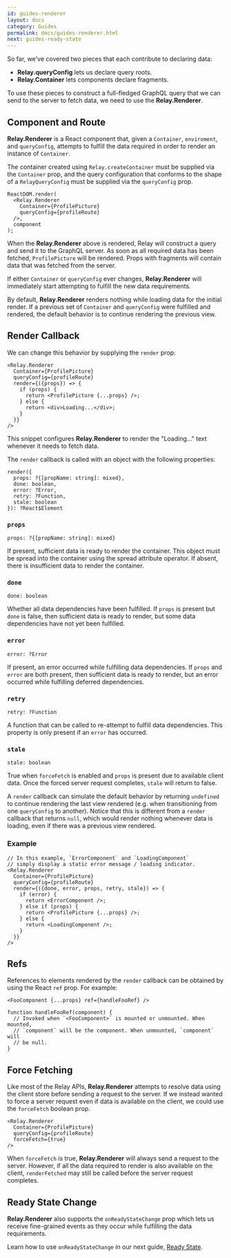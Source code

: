 ```yaml
---
id: guides-renderer
layout: docs
category: Guides
permalink: docs/guides-renderer.html
next: guides-ready-state
---
```


So far, we've covered two pieces that each contribute to declaring data:

 - **Relay.queryConfig** lets us declare query roots.
 - **Relay.Container** lets components declare fragments.

To use these pieces to construct a full-fledged GraphQL query that we can send to the server to fetch data, we need to use the **Relay.Renderer**.

## Component and Route

**Relay.Renderer** is a React component that, given a `Container`, `enviroment`, and `queryConfig`, attempts to fulfill the data required in order to render an instance of `Container`.

The container created using `Relay.createContainer` must be supplied via the `Container` prop, and the query configuration that conforms to the shape of a `RelayQueryConfig` must be supplied via the `queryConfig` prop.

```
ReactDOM.render(
  <Relay.Renderer
    Container={ProfilePicture}
    queryConfig={profileRoute}
  />,
  component
);
```

When the **Relay.Renderer** above is rendered, Relay will construct a query and send it to the GraphQL server. As soon as all required data has been fetched, `ProfilePicture` will be rendered. Props with fragments will contain data that was fetched from the server.

If either `Container` or `queryConfig` ever changes, **Relay.Renderer** will immediately start attempting to fulfill the new data requirements.

By default, **Relay.Renderer** renders nothing while loading data for the initial render. If a previous set of `Container` and `queryConfig` were fulfilled and rendered, the default behavior is to continue rendering the previous view.

## Render Callback

We can change this behavior by supplying the `render` prop:

```
<Relay.Renderer
  Container={ProfilePicture}
  queryConfig={profileRoute}
  render={({props}) => {
    if (props) {
      return <ProfilePicture {...props} />;
    } else {
      return <div>Loading...</div>;
    }
  }}
/>
```

This snippet configures **Relay.Renderer** to render the "Loading..." text whenever it needs to fetch data.

The `render` callback is called with an object with the following properties:

```
render({
  props: ?{[propName: string]: mixed},
  done: boolean,
  error: ?Error,
  retry: ?Function,
  stale: boolean
}): ?React$Element
```

### `props`

```
props: ?{[propName: string]: mixed}
```

If present, sufficient data is ready to render the container. This object must be spread into the container using the spread attribute operator. If absent, there is insufficient data to render the container.

### `done`

```
done: boolean
```

Whether all data dependencies have been fulfilled. If `props` is present but `done` is false, then sufficient data is ready to render, but some data dependencies have not yet been fulfilled.

### `error`

```
error: ?Error
```

If present, an error occurred while fulfilling data dependencies. If `props` and `error` are both present, then sufficient data is ready to render, but an error occurred while fulfilling deferred dependencies.

### `retry`

```
retry: ?Function
```

A function that can be called to re-attempt to fulfill data dependencies. This property is only present if an `error` has occurred.

### `stale`

```
stale: boolean
```

True when `forceFetch` is enabled and `props` is present due to available client data. Once the forced server request completes, `stale` will return to false.

A `render` callback can simulate the default behavior by returning `undefined` to continue rendering the last view rendered (e.g. when transitioning from one `queryConfig` to another). Notice that this is different from a `render` callback that returns `null`, which would render nothing whenever data is loading, even if there was a previous view rendered.

### Example

```{4-6}
// In this example, `ErrorComponent` and `LoadingComponent`
// simply display a static error message / loading indicator.
<Relay.Renderer
  Container={ProfilePicture}
  queryConfig={profileRoute}
  render={({done, error, props, retry, stale}) => {
    if (error) {
      return <ErrorComponent />;
    } else if (props) {
      return <ProfilePicture {...props} />;
    } else {
      return <LoadingComponent />;
    }
  }}
/>
```

## Refs

References to elements rendered by the `render` callback can be obtained by using the React `ref` prop. For example:

```
<FooComponent {...props} ref={handleFooRef} />

function handleFooRef(component) {
  // Invoked when `<FooComponent>` is mounted or unmounted. When mounted,
  // `component` will be the component. When unmounted, `component` will
  // be null.
}
```

## Force Fetching

Like most of the Relay APIs, **Relay.Renderer** attempts to resolve data using the client store before sending a request to the server. If we instead wanted to force a server request even if data is available on the client, we could use the `forceFetch` boolean prop.

```{4}
<Relay.Renderer
  Container={ProfilePicture}
  queryConfig={profileRoute}
  forceFetch={true}
/>
```

When `forceFetch` is true, **Relay.Renderer** will always send a request to the server. However, if all the data required to render is also available on the client, `renderFetched` may still be called before the server request completes.

## Ready State Change

**Relay.Renderer** also supports the `onReadyStateChange` prop which lets us receive fine-grained events as they occur while fulfilling the data requirements.

Learn how to use `onReadyStateChange` in our next guide, [Ready State](guides-ready-state.html).
